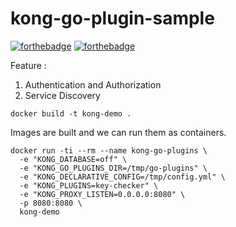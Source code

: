 # kong-go-plugin-sample

[![forthebadge](https://forthebadge.com/images/badges/built-with-love.svg)](https://forthebadge.com)
[![forthebadge](https://forthebadge.com/images/badges/made-with-go.svg)](https://forthebadge.com)

Feature :

1. Authentication and Authorization
2. Service Discovery

```
docker build -t kong-demo .
```

Images are built and we can run them as containers.

```
docker run -ti --rm --name kong-go-plugins \
  -e "KONG_DATABASE=off" \
  -e "KONG_GO_PLUGINS_DIR=/tmp/go-plugins" \
  -e "KONG_DECLARATIVE_CONFIG=/tmp/config.yml" \
  -e "KONG_PLUGINS=key-checker" \
  -e "KONG_PROXY_LISTEN=0.0.0.0:8080" \
  -p 8080:8080 \
  kong-demo
```
